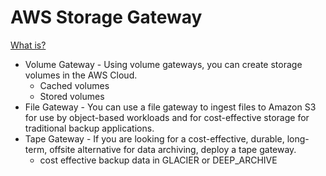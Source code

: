 # AWS Storage Gateway

[What is?](https://docs.aws.amazon.com/storagegateway/latest/userguide/WhatIsStorageGateway.html)

- Volume Gateway - Using volume gateways, you can create storage volumes in the AWS Cloud.
    - Cached volumes
    - Stored volumes
- File Gateway - You can use a file gateway to ingest files to Amazon S3 for use by object-based workloads and for cost-effective storage for traditional backup applications.
- Tape Gateway -  If you are looking for a cost-effective, durable, long-term, offsite alternative for data archiving, deploy a tape gateway.
    - cost effective backup data in GLACIER or DEEP_ARCHIVE